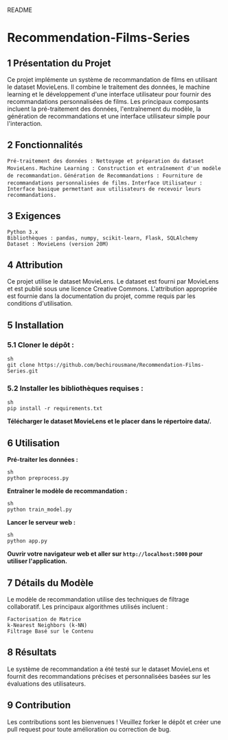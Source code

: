 README

# Recommendation-Films-Series

## 1 Présentation du Projet

Ce projet implémente un système de recommandation de films en utilisant le dataset MovieLens. Il combine le traitement des données, le machine learning et le développement d'une interface utilisateur pour fournir des recommandations personnalisées de films. Les principaux composants incluent la pré-traitement des données, l'entraînement du modèle, la génération de recommandations et une interface utilisateur simple pour l'interaction.

## 2 Fonctionnalités

`Pré-traitement des données : Nettoyage et préparation du dataset MovieLens.`
`Machine Learning : Construction et entraînement d'un modèle de recommandation.`
`Génération de Recommandations : Fourniture de recommandations personnalisées de films.`
`Interface Utilisateur : Interface basique permettant aux utilisateurs de recevoir leurs recommandations.`

## 3 Exigences

    Python 3.x
    Bibliothèques : pandas, numpy, scikit-learn, Flask, SQLAlchemy
    Dataset : MovieLens (version 20M)

## 4 Attribution

Ce projet utilise le dataset MovieLens. Le dataset est fourni par MovieLens et est publié sous une licence Creative Commons. L'attribution appropriée est fournie dans la documentation du projet, comme requis par les conditions d'utilisation.

## 5 Installation
### 5.1 Cloner le dépôt :
    
    sh
    git clone https://github.com/bechirousmane/Recommendation-Films-Series.git


### 5.2 Installer les bibliothèques requises :
    
    sh
    pip install -r requirements.txt

**Télécharger le dataset MovieLens et le placer dans le répertoire data/.**

## 6 Utilisation

**Pré-traiter les données :**
    
    sh
	python preprocess.py

**Entraîner le modèle de recommandation :**

    sh
	python train_model.py

**Lancer le serveur web :**
    
    sh
	python app.py

**Ouvrir votre navigateur web et aller sur `http://localhost:5000` pour utiliser l'application.**

## 7 Détails du Modèle

Le modèle de recommandation utilise des techniques de filtrage collaboratif. Les principaux algorithmes utilisés incluent :

    Factorisation de Matrice
    k-Nearest Neighbors (k-NN)
    Filtrage Basé sur le Contenu

## 8 Résultats

Le système de recommandation a été testé sur le dataset MovieLens et fournit des recommandations précises et personnalisées basées sur les évaluations des utilisateurs.

## 9 Contribution

Les contributions sont les bienvenues ! Veuillez forker le dépôt et créer une pull request pour toute amélioration ou correction de bug.

